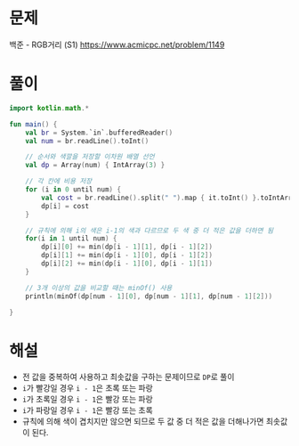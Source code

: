 # 문제
백준 - RGB거리 (S1)
https://www.acmicpc.net/problem/1149


# 풀이

```Kotlin
import kotlin.math.*

fun main() {
    val br = System.`in`.bufferedReader()
    val num = br.readLine().toInt()

    // 순서와 색깔을 저장할 이차원 배열 선언
    val dp = Array(num) { IntArray(3) }

    // 각 칸에 비용 저장
    for (i in 0 until num) {
        val cost = br.readLine().split(" ").map { it.toInt() }.toIntArray()
        dp[i] = cost
    }

    // 규칙에 의해 i의 색은 i-1의 색과 다르므로 두 색 중 더 적은 값을 더하면 됨 
    for(i in 1 until num) {
        dp[i][0] += min(dp[i - 1][1], dp[i - 1][2])
        dp[i][1] += min(dp[i - 1][0], dp[i - 1][2])
        dp[i][2] += min(dp[i - 1][0], dp[i - 1][1])
    }

    // 3개 이상의 값을 비교할 때는 minOf() 사용
    println(minOf(dp[num - 1][0], dp[num - 1][1], dp[num - 1][2]))

}
```


# 해설
* 전 값을 중복하여 사용하고 최솟값을 구하는 문제이므로 `DP`로 풀이
* `i`가 빨강일 경우
  `i - 1`은 초록 또는 파랑
* `i`가 초록일 경우
  `i - 1`은 빨강 또는 파랑
* `i`가 파랑일 경우
  `i - 1`은 빨강 또는 초록
* 규칙에 의해 색이 겹치지만 않으면 되므로 두 값 중 더 적은 값을 더해나가면 최솟값이 된다.
